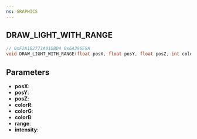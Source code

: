 ```yaml
---
ns: GRAPHICS
---
```

## DRAW_LIGHT_WITH_RANGE

```c
// 0xF2A1B2771A01DBD4 0x6A396E9A
void DRAW_LIGHT_WITH_RANGE(float posX, float posY, float posZ, int colorR, int colorG, int colorB, float range, float intensity);
```


## Parameters
* **posX**: 
* **posY**: 
* **posZ**: 
* **colorR**: 
* **colorG**: 
* **colorB**: 
* **range**: 
* **intensity**: 


